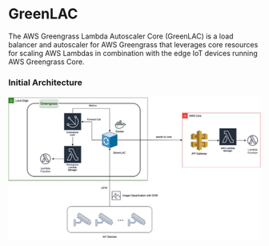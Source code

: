 # GreenLAC
The AWS Greengrass Lambda Autoscaler Core (GreenLAC) is a load balancer and autoscaler
for AWS Greengrass that leverages core resources for scaling AWS Lambdas in combination
with the edge IoT devices running AWS Greengrass Core.

### Initial Architecture 
![](images/architecture.jpg)
